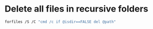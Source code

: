 # Delete all files in recursive folders
```bash
forfiles /S /C "cmd /c if @isdir==FALSE del @path"
```
